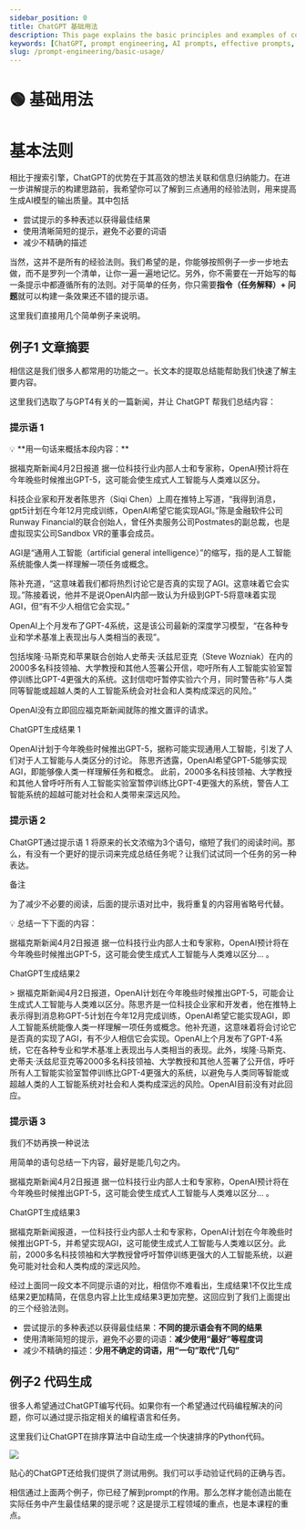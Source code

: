 ```yaml
---
sidebar_position: 0
title: ChatGPT 基础用法
description: This page explains the basic principles and examples of constructing prompts for ChatGPT to improve output quality.
keywords: [ChatGPT, prompt engineering, AI prompts, effective prompts, AI tips, basic usage]
slug: /prompt-engineering/basic-usage/
---
```

# 🟢 基础用法

# 基本法则

相比于搜索引擎，ChatGPT的优势在于其高效的想法关联和信息归纳能力。在进一步讲解提示的构建思路前，我希望你可以了解到三点通用的经验法则，用来提高生成AI模型的输出质量。其中包括

- 尝试提示的多种表述以获得最佳结果
- 使用清晰简短的提示，避免不必要的词语
- 减少不精确的描述

当然，这并不是所有的经验法则。我们希望的是，你能够按照例子一步一步地去做，而不是罗列一个清单，让你一遍一遍地记忆。另外，你不需要在一开始写的每一条提示中都遵循所有的法则。对于简单的任务，你只需要**指令（任务解释）+ 问题**就可以构建一条效果还不错的提示语。

这里我们直接用几个简单例子来说明。

## 例子1 文章摘要

相信这是我们很多人都常用的功能之一。长文本的提取总结能帮助我们快速了解主要内容。

这里我们选取了与GPT4有关的一篇新闻，并让 ChatGPT 帮我们总结内容：

### 提示语 1

<AIInput>
💡 **用一句话来概括本段内容：**

据福克斯新闻4月2日报道 据一位科技行业内部人士和专家称，OpenAI预计将在今年晚些时候推出GPT-5，这可能会使生成式人工智能与人类难以区分。

科技企业家和开发者陈思齐（Siqi Chen）上周在推特上写道，“我得到消息，gpt5计划在今年12月完成训练，OpenAI希望它能实现AGI。”陈是金融软件公司Runway Financial的联合创始人，曾任外卖服务公司Postmates的副总裁，也是虚拟现实公司Sandbox VR的董事会成员。

AGI是“通用人工智能（artificial general intelligence）”的缩写，指的是人工智能系统能像人类一样理解一项任务或概念。

陈补充道，“这意味着我们都将热烈讨论它是否真的实现了AGI。这意味着它会实现。”陈接着说，他并不是说OpenAI内部一致认为升级到GPT-5将意味着实现AGI，但“有不少人相信它会实现。”

OpenAI上个月发布了GPT-4系统，这是该公司最新的深度学习模型，“在各种专业和学术基准上表现出与人类相当的表现”。

包括埃隆·马斯克和苹果联合创始人史蒂夫·沃兹尼亚克（Steve Wozniak）在内的2000多名科技领袖、大学教授和其他人签署公开信，唿吁所有人工智能实验室暂停训练比GPT-4更强大的系统。这封信唿吁暂停实验六个月，同时警告称“与人类同等智能或超越人类的人工智能系统会对社会和人类构成深远的风险。”

OpenAI没有立即回应福克斯新闻就陈的推文置评的请求。

</AIInput>

ChatGPT生成结果 1

<AIOutput>
OpenAI计划于今年晚些时候推出GPT-5，据称可能实现通用人工智能，引发了人们对于人工智能与人类区分的讨论。 陈思齐透露，OpenAI希望GPT-5能够实现AGI，即能够像人类一样理解任务和概念。 此前，2000多名科技领袖、大学教授和其他人曾呼吁所有人工智能实验室暂停训练比GPT-4更强大的系统，警告人工智能系统的超越可能对社会和人类带来深远风险。
</AIOutput>

### 提示语 2

ChatGPT通过提示语 1 将原来的长文浓缩为3个语句，缩短了我们的阅读时间。那么，有没有一个更好的提示词来完成总结任务呢？让我们试试同一个任务的另一种表达。

备注

为了减少不必要的阅读，后面的提示语对比中，我将重复的内容用省略号代替。

<AIInput>
💡 总结一下下面的内容：

据福克斯新闻4月2日报道 据一位科技行业内部人士和专家称，OpenAI预计将在今年晚些时候推出GPT-5，这可能会使生成式人工智能与人类难以区分... 。

</AIInput>

ChatGPT生成结果2

<AIOutput>
> 据福克斯新闻4月2日报道，OpenAI计划在今年晚些时候推出GPT-5，可能会让生成式人工智能与人类难以区分。陈思齐是一位科技企业家和开发者，他在推特上表示得到消息称GPT-5计划在今年12月完成训练，OpenAI希望它能实现AGI，即人工智能系统能像人类一样理解一项任务或概念。他补充道，这意味着将会讨论它是否真的实现了AGI，有不少人相信它会实现。OpenAI上个月发布了GPT-4系统，它在各种专业和学术基准上表现出与人类相当的表现。此外，埃隆·马斯克、史蒂夫·沃兹尼亚克等2000多名科技领袖、大学教授和其他人签署了公开信，呼吁所有人工智能实验室暂停训练比GPT-4更强大的系统，以避免与人类同等智能或超越人类的人工智能系统对社会和人类构成深远的风险。OpenAI目前没有对此回应。
</AIOutput>

### 提示语 3

我们不妨再换一种说法

<AIInput>
用简单的语句总结一下内容，最好是能几句之内。

据福克斯新闻4月2日报道 据一位科技行业内部人士和专家称，OpenAI预计将在今年晚些时候推出GPT-5，这可能会使生成式人工智能与人类难以区分... 。
</AIInput>

ChatGPT生成结果3

<AIOutput>
据福克斯新闻报道，一位科技行业内部人士和专家称，OpenAI计划在今年晚些时候推出GPT-5，并希望实现AGI，这可能使生成式人工智能与人类难以区分。此前，2000多名科技领袖和大学教授曾呼吁暂停训练更强大的人工智能系统，以避免可能对社会和人类构成的深远风险。
</AIOutput>

经过上面同一段文本不同提示语的对比，相信你不难看出，生成结果1不仅比生成结果2更加精简，在信息内容上比生成结果3更加完整。这回应到了我们上面提出的三个经验法则。

- 尝试提示的多种表述以获得最佳结果：**不同的提示语会有不同的结果**
- 使用清晰简短的提示，避免不必要的词语：**减少使用“最好”等程度词**
- 减少不精确的描述：**少用不确定的词语，用“一句”取代“几句”**

## 例子2 代码生成

很多人希望通过ChatGPT编写代码。如果你有一个希望通过代码编程解决的问题，你可以通过提示指定相关的编程语言和任务。

这里我们让ChatGPT在排序算法中自动生成一个快速排序的Python代码。

![](https://cdn.jsdelivr.net/gh/donttal/imgbed/img/gptUseCase.png)

贴心的ChatGPT还给我们提供了测试用例。我们可以手动验证代码的正确与否。

相信通过上面两个例子，你已经了解到prompt的作用。那么怎样才能创造出能在实际任务中产生最佳结果的提示呢？这是提示工程领域的重点，也是本课程的重点。